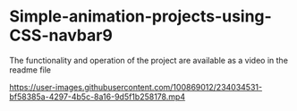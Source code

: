 # Simple-animation-projects-using-CSS-navbar9
The functionality and operation of the project are available as a video in the readme file


https://user-images.githubusercontent.com/100869012/234034531-bf58385a-4297-4b5c-8a16-9d5f1b258178.mp4

